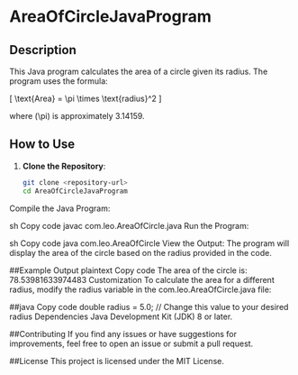 # AreaOfCircleJavaProgram

## Description
This Java program calculates the area of a circle given its radius. The program uses the formula:

\[ \text{Area} = \pi \times \text{radius}^2 \]

where \(\pi\) is approximately 3.14159.

## How to Use
1. **Clone the Repository**:
   ```sh
   git clone <repository-url>
   cd AreaOfCircleJavaProgram
Compile the Java Program:

sh
Copy code
javac com.leo.AreaOfCircle.java
Run the Program:

sh
Copy code
java com.leo.AreaOfCircle
View the Output:
The program will display the area of the circle based on the radius provided in the code.

##Example Output
plaintext
Copy code
The area of the circle is: 78.53981633974483
Customization
To calculate the area for a different radius, modify the radius variable in the com.leo.AreaOfCircle.java file:

##java
Copy code
double radius = 5.0; // Change this value to your desired radius
Dependencies
Java Development Kit (JDK) 8 or later.

##Contributing
If you find any issues or have suggestions for improvements, feel free to open an issue or submit a pull request.

##License
This project is licensed under the MIT License.
